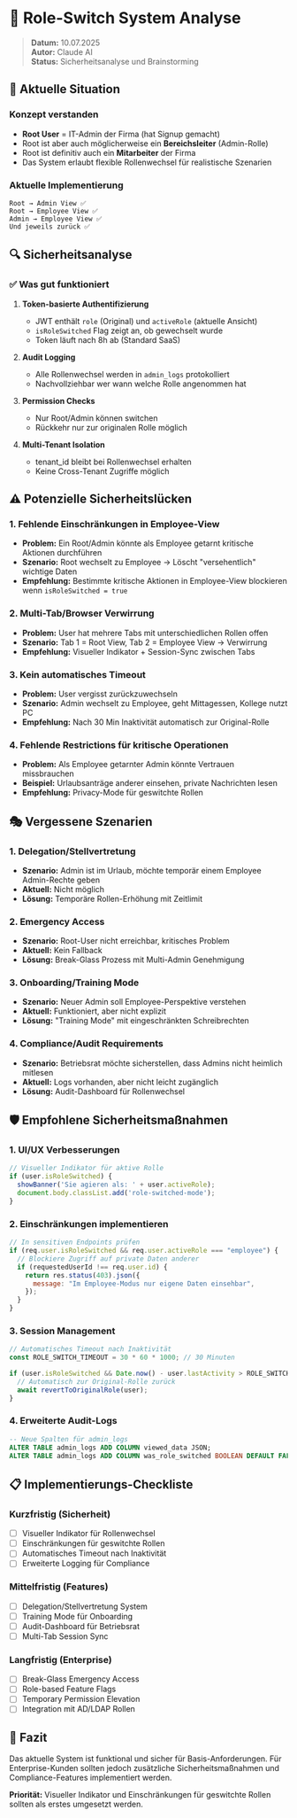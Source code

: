 # 🔄 Role-Switch System Analyse

> **Datum:** 10.07.2025  
> **Autor:** Claude AI  
> **Status:** Sicherheitsanalyse und Brainstorming

## 🎯 Aktuelle Situation

### Konzept verstanden

- **Root User** = IT-Admin der Firma (hat Signup gemacht)
- Root ist aber auch möglicherweise ein **Bereichsleiter** (Admin-Rolle)
- Root ist definitiv auch ein **Mitarbeiter** der Firma
- Das System erlaubt flexible Rollenwechsel für realistische Szenarien

### Aktuelle Implementierung

```
Root → Admin View ✅
Root → Employee View ✅
Admin → Employee View ✅
Und jeweils zurück ✅
```

## 🔍 Sicherheitsanalyse

### ✅ Was gut funktioniert

1. **Token-basierte Authentifizierung**
   - JWT enthält `role` (Original) und `activeRole` (aktuelle Ansicht)
   - `isRoleSwitched` Flag zeigt an, ob gewechselt wurde
   - Token läuft nach 8h ab (Standard SaaS)

2. **Audit Logging**
   - Alle Rollenwechsel werden in `admin_logs` protokolliert
   - Nachvollziehbar wer wann welche Rolle angenommen hat

3. **Permission Checks**
   - Nur Root/Admin können switchen
   - Rückkehr nur zur originalen Rolle möglich

4. **Multi-Tenant Isolation**
   - tenant_id bleibt bei Rollenwechsel erhalten
   - Keine Cross-Tenant Zugriffe möglich

## ⚠️ Potenzielle Sicherheitslücken

### 1. **Fehlende Einschränkungen in Employee-View**

- **Problem:** Ein Root/Admin könnte als Employee getarnt kritische Aktionen durchführen
- **Szenario:** Root wechselt zu Employee → Löscht "versehentlich" wichtige Daten
- **Empfehlung:** Bestimmte kritische Aktionen in Employee-View blockieren wenn `isRoleSwitched = true`

### 2. **Multi-Tab/Browser Verwirrung**

- **Problem:** User hat mehrere Tabs mit unterschiedlichen Rollen offen
- **Szenario:** Tab 1 = Root View, Tab 2 = Employee View → Verwirrung
- **Empfehlung:** Visueller Indikator + Session-Sync zwischen Tabs

### 3. **Kein automatisches Timeout**

- **Problem:** User vergisst zurückzuwechseln
- **Szenario:** Admin wechselt zu Employee, geht Mittagessen, Kollege nutzt PC
- **Empfehlung:** Nach 30 Min Inaktivität automatisch zur Original-Rolle

### 4. **Fehlende Restrictions für kritische Operationen**

- **Problem:** Als Employee getarnter Admin könnte Vertrauen missbrauchen
- **Beispiel:** Urlaubsanträge anderer einsehen, private Nachrichten lesen
- **Empfehlung:** Privacy-Mode für geswitchte Rollen

## 🎭 Vergessene Szenarien

### 1. **Delegation/Stellvertretung**

- **Szenario:** Admin ist im Urlaub, möchte temporär einem Employee Admin-Rechte geben
- **Aktuell:** Nicht möglich
- **Lösung:** Temporäre Rollen-Erhöhung mit Zeitlimit

### 2. **Emergency Access**

- **Szenario:** Root-User nicht erreichbar, kritisches Problem
- **Aktuell:** Kein Fallback
- **Lösung:** Break-Glass Prozess mit Multi-Admin Genehmigung

### 3. **Onboarding/Training Mode**

- **Szenario:** Neuer Admin soll Employee-Perspektive verstehen
- **Aktuell:** Funktioniert, aber nicht explizit
- **Lösung:** "Training Mode" mit eingeschränkten Schreibrechten

### 4. **Compliance/Audit Requirements**

- **Szenario:** Betriebsrat möchte sicherstellen, dass Admins nicht heimlich mitlesen
- **Aktuell:** Logs vorhanden, aber nicht leicht zugänglich
- **Lösung:** Audit-Dashboard für Rollenwechsel

## 🛡️ Empfohlene Sicherheitsmaßnahmen

### 1. **UI/UX Verbesserungen**

```javascript
// Visueller Indikator für aktive Rolle
if (user.isRoleSwitched) {
  showBanner('Sie agieren als: ' + user.activeRole);
  document.body.classList.add('role-switched-mode');
}
```

### 2. **Einschränkungen implementieren**

```javascript
// In sensitiven Endpoints prüfen
if (req.user.isRoleSwitched && req.user.activeRole === "employee") {
  // Blockiere Zugriff auf private Daten anderer
  if (requestedUserId !== req.user.id) {
    return res.status(403).json({
      message: "Im Employee-Modus nur eigene Daten einsehbar",
    });
  }
}
```

### 3. **Session Management**

```javascript
// Automatisches Timeout nach Inaktivität
const ROLE_SWITCH_TIMEOUT = 30 * 60 * 1000; // 30 Minuten

if (user.isRoleSwitched && Date.now() - user.lastActivity > ROLE_SWITCH_TIMEOUT) {
  // Automatisch zur Original-Rolle zurück
  await revertToOriginalRole(user);
}
```

### 4. **Erweiterte Audit-Logs**

```sql
-- Neue Spalten für admin_logs
ALTER TABLE admin_logs ADD COLUMN viewed_data JSON;
ALTER TABLE admin_logs ADD COLUMN was_role_switched BOOLEAN DEFAULT FALSE;
```

## 📋 Implementierungs-Checkliste

### Kurzfristig (Sicherheit)

- [ ] Visueller Indikator für Rollenwechsel
- [ ] Einschränkungen für geswitchte Rollen
- [ ] Automatisches Timeout nach Inaktivität
- [ ] Erweiterte Logging für Compliance

### Mittelfristig (Features)

- [ ] Delegation/Stellvertretung System
- [ ] Training Mode für Onboarding
- [ ] Audit-Dashboard für Betriebsrat
- [ ] Multi-Tab Session Sync

### Langfristig (Enterprise)

- [ ] Break-Glass Emergency Access
- [ ] Role-based Feature Flags
- [ ] Temporary Permission Elevation
- [ ] Integration mit AD/LDAP Rollen

## 🎯 Fazit

Das aktuelle System ist funktional und sicher für Basis-Anforderungen. Für Enterprise-Kunden sollten jedoch zusätzliche Sicherheitsmaßnahmen und Compliance-Features implementiert werden.

**Priorität:** Visueller Indikator und Einschränkungen für geswitchte Rollen sollten als erstes umgesetzt werden.
